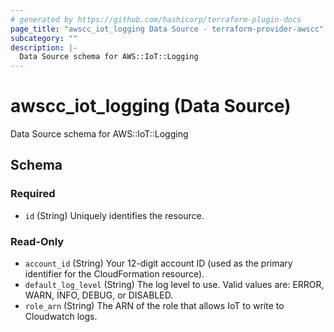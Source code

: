 ```yaml
---
# generated by https://github.com/hashicorp/terraform-plugin-docs
page_title: "awscc_iot_logging Data Source - terraform-provider-awscc"
subcategory: ""
description: |-
  Data Source schema for AWS::IoT::Logging
---
```


# awscc_iot_logging (Data Source)

Data Source schema for AWS::IoT::Logging



<!-- schema generated by tfplugindocs -->
## Schema

### Required

- `id` (String) Uniquely identifies the resource.

### Read-Only

- `account_id` (String) Your 12-digit account ID (used as the primary identifier for the CloudFormation resource).
- `default_log_level` (String) The log level to use. Valid values are: ERROR, WARN, INFO, DEBUG, or DISABLED.
- `role_arn` (String) The ARN of the role that allows IoT to write to Cloudwatch logs.
